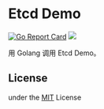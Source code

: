 Etcd Demo
============

[![Go Report Card](https://goreportcard.com/badge/github.com/jormin/etcd-demo)](https://goreportcard.com/report/github.com/jormin/etcd-demo)
[![](https://img.shields.io/badge/version-v1.0.0-success.svg)](https://github.com/jormin/etcd-demo)

用 Golang 调用 Etcd Demo。

License
-------

under the [MIT](./LICENSE) License